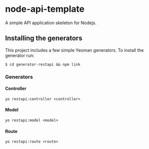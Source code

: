 # node-api-template
A simple API application skeleton for Nodejs.

## Installing the generators
This project includes a few simple Yeoman generators. To install the generator run:
```
$ cd generator-restapi && npm link
```

### Generators

#### Controller
```
yo restapi:controller <controller>
```

#### Model
```
yo restapi:model <model>
```

#### Route
```
yo restapi:route <route>
```
